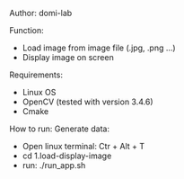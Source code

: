 
Author: domi-lab

Function:
- Load image from image file (.jpg, .png ...)
- Display image on screen

Requirements:
- Linux OS
- OpenCV (tested with version 3.4.6)
- Cmake

How to run:
Generate data:
- Open linux terminal: Ctr + Alt + T 
- cd 1.load-display-image
- run: ./run_app.sh



